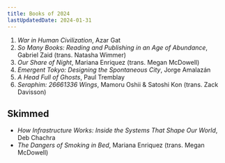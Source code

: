 ```yaml
---
title: Books of 2024
lastUpdatedDate: 2024-01-31
---
```


1. *War in Human Civilization*, Azar Gat
2. *So Many Books: Reading and Publishing in an Age of Abundance*, Gabriel Zaid (trans. Natasha Wimmer)
3. *Our Share of Night*, Mariana Enriquez (trans. Megan McDowell)
4. *Emergent Tokyo: Designing the Spontaneous City*, Jorge Amalazán
5. *A Head Full of Ghosts*, Paul Tremblay
6. *Seraphim: 26661336 Wings*, Mamoru Oshii & Satoshi Kon (trans. Zack Davisson)

## Skimmed

- *How Infrastructure Works: Inside the Systems That Shape Our World*, Deb Chachra
- *The Dangers of Smoking in Bed*, Mariana Enriquez (trans. Megan McDowell)
